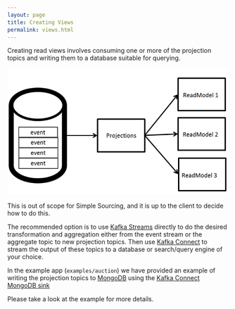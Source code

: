 ```yaml
---
layout: page
title: Creating Views
permalink: views.html
---
```


Creating read views involves consuming one or more of the projection topics and writing them to a database suitable for querying. 

![Alt text](../../../images/event-sourcing-projections.png?raw=true "Projections")

This is out of scope for Simple Sourcing, and it is up to the client to decide how to do this. 

The recommended option is to use [Kafka Streams](https://kafka.apache.org/documentation/streams/) directly to do the desired transformation and aggregation
 either from the event stream or the aggregate topic to new projection topics. 
 Then use [Kafka Connect](https://www.confluent.io/product/connectors/) to stream the output of
these topics to a database or search/query engine of your choice.

In the example app (`examples/auction`) we have provided an example of writing the projection topics to [MongoDB](https://www.mongodb.com/)
using the [Kafka Connect MongoDB sink](https://www.confluent.io/connector/kafka-connect-mongodb-sink/)

Please take a look at the example for more details.
